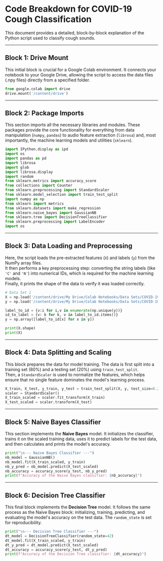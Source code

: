# Code Breakdown for COVID-19 Cough Classification

This document provides a detailed, block-by-block explanation of the Python script used to classify cough sounds.

---

## Block 1: Drive Mount
This initial block is crucial for a Google Colab environment. It connects your notebook to your Google Drive, allowing the script to access the data files (.npy files) directly from a specified folder.

```python
from google.colab import drive
drive.mount('/content/drive')
```

---

## Block 2: Package Imports
This section imports all the necessary libraries and modules. These packages provide the core functionality for everything from data manipulation (`numpy`, `pandas`) to audio feature extraction (`librosa`) and, most importantly, the machine learning models and utilities (`sklearn`).

```python
import IPython.display as ipd
import os
import pandas as pd
import librosa
import glob
import librosa.display
import random
from sklearn.metrics import accuracy_score
from collections import Counter
from sklearn.preprocessing import StandardScaler
from sklearn.model_selection import train_test_split
import numpy as np
from sklearn import metrics
from sklearn.datasets import make_regression
from sklearn.naive_bayes import GaussianNB
from sklearn.tree import DecisionTreeClassifier
from sklearn.preprocessing import LabelEncoder
import os
```

---

## Block 3: Data Loading and Preprocessing
Here, the script loads the pre-extracted features (`X`) and labels (`y`) from the NumPy array files.  
It then performs a key preprocessing step: converting the string labels (like `'C'` and `'N'`) into numerical IDs, which is required for the machine learning models.  
Finally, it prints the shape of the data to verify it was loaded correctly.

```python
# Data Set 1
X = np.load('/content/drive/My Drive/Colab Notebooks/Data Sets/COVID-19_Cambridge/cough_X_features_np.npy')
y = np.load('/content/drive/My Drive/Colab Notebooks/Data Sets/COVID-19_Cambridge/cough_y_features_np.npy')

label_to_id = {v:i for i,v in enumerate(np.unique(y))}
id_to_label = {v: k for k, v in label_to_id.items()}
y = np.array([label_to_id[x] for x in y])

print(X.shape)
print(X)
```

---

## Block 4: Data Splitting and Scaling
This block prepares the data for model training. The data is first split into a training set (80%) and a testing set (20%) using `train_test_split`.  
Then, a `StandardScaler` is used to normalize the features, which helps ensure that no single feature dominates the model's learning process.

```python
X_train, X_test, y_train, y_test = train_test_split(X, y, test_size=0.2, random_state=42)
scaler = StandardScaler()
X_train_scaled = scaler.fit_transform(X_train)
X_test_scaled = scaler.transform(X_test)
```

---

## Block 5: Naive Bayes Classifier
This section implements the **Naive Bayes** model. It initializes the classifier, trains it on the scaled training data, uses it to predict labels for the test data, and then calculates and prints the model's accuracy.

```python
print("\n--- Naive Bayes Classifier ---")
nb_model = GaussianNB()
nb_model.fit(X_train_scaled, y_train)
nb_y_pred = nb_model.predict(X_test_scaled)
nb_accuracy = accuracy_score(y_test, nb_y_pred)
print(f"Accuracy of the Naive Bayes classifier: {nb_accuracy}")
```

---

## Block 6: Decision Tree Classifier
This final block implements the **Decision Tree** model. It follows the same process as the Naive Bayes block: initializing, training, predicting, and evaluating the model's accuracy on the test data. The `random_state` is set for reproducibility.

```python
print("\n--- Decision Tree Classifier ---")
dt_model = DecisionTreeClassifier(random_state=42)
dt_model.fit(X_train_scaled, y_train)
dt_y_pred = dt_model.predict(X_test_scaled)
dt_accuracy = accuracy_score(y_test, dt_y_pred)
print(f"Accuracy of the Decision Tree classifier: {dt_accuracy}")
```
